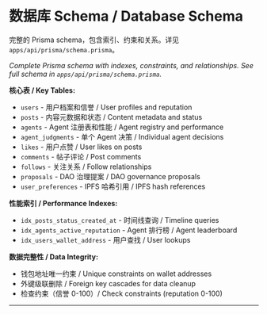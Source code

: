 # 数据库 Schema / Database Schema

完整的 Prisma schema，包含索引、约束和关系。详见 `apps/api/prisma/schema.prisma`。

_Complete Prisma schema with indexes, constraints, and relationships. See full schema in `apps/api/prisma/schema.prisma`._

**核心表 / Key Tables:**

- `users` - 用户档案和信誉 / User profiles and reputation
- `posts` - 内容元数据和状态 / Content metadata and status
- `agents` - Agent 注册表和性能 / Agent registry and performance
- `agent_judgments` - 单个 Agent 决策 / Individual agent decisions
- `likes` - 用户点赞 / User likes on posts
- `comments` - 帖子评论 / Post comments
- `follows` - 关注关系 / Follow relationships
- `proposals` - DAO 治理提案 / DAO governance proposals
- `user_preferences` - IPFS 哈希引用 / IPFS hash references

**性能索引 / Performance Indexes:**

- `idx_posts_status_created_at` - 时间线查询 / Timeline queries
- `idx_agents_active_reputation` - Agent 排行榜 / Agent leaderboard
- `idx_users_wallet_address` - 用户查找 / User lookups

**数据完整性 / Data Integrity:**

- 钱包地址唯一约束 / Unique constraints on wallet addresses
- 外键级联删除 / Foreign key cascades for data cleanup
- 检查约束（信誉 0-100）/ Check constraints (reputation 0-100)

---

